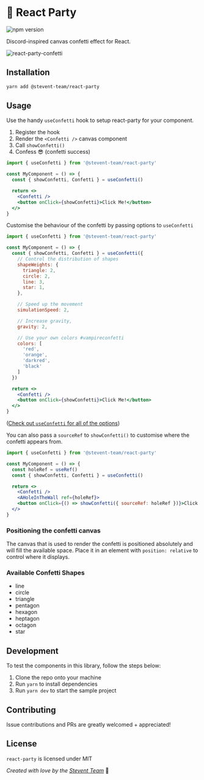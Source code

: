 # 🎉 React Party
![npm version](https://img.shields.io/npm/v/@stevent-team/react-party)

Discord-inspired canvas confetti effect for React.

![react-party-confetti](https://user-images.githubusercontent.com/8862273/182039150-b133b41c-ec3b-498c-947b-958f8a2601cf.png)

## Installation

```bash
yarn add @stevent-team/react-party
```

## Usage
Use the handy `useConfetti` hook to setup react-party for your component.
1. Register the hook
2. Render the `<Confetti />` canvas component
3. Call `showConfetti()`
4. Confess :sunglasses: (confetti success)
```jsx
import { useConfetti } from '@stevent-team/react-party'

const MyComponent = () => {
  const { showConfetti, Confetti } = useConfetti()

  return <>
    <Confetti />
    <button onClick={showConfetti}>Click Me!</button>
  </>
}
```

Customise the behaviour of the confetti by passing options to `useConfetti`
```jsx
import { useConfetti } from '@stevent-team/react-party'

const MyComponent = () => {
  const { showConfetti, Confetti } = useConfetti({
    // Control the distribution of shapes
    shapeWeights: {
      triangle: 2,
      circle: 2,
      line: 3,
      star: 1,
    },

    // Speed up the movement
    simulationSpeed: 2,

    // Increase gravity,
    gravity: 2,

    // Use your own colors #vampireconfetti
    colors: [
      'red',
      'orange',
      'darkred',
      'black'
    ]
  })

  return <>
    <Confetti />
    <button onClick={showConfetti}>Click Me!</button>
  </>
}
```
([Check out `useConfetti` for all of the options](./lib/useConfetti.jsx))



You can also pass a `sourceRef` to `showConfetti()` to customise where the confetti appears from.
```jsx
import { useConfetti } from '@stevent-team/react-party'

const MyComponent = () => {
  const holeRef = useRef()
  const { showConfetti, Confetti } = useConfetti()

  return <>
    <Confetti />
    <AHoleInTheWall ref={holeRef}>
    <button onClick={() => showConfetti({ sourceRef: holeRef })}>Click Me!</button>
  </>
}
```

### Positioning the confetti canvas
The canvas that is used to render the confetti is positioned absolutely and will fill the available space. Place it in an element with `position: relative` to control where it displays.

### Available Confetti Shapes
- line
- circle
- triangle
- pentagon
- hexagon
- heptagon
- octagon
- star

## Development

To test the components in this library, follow the steps below:

1. Clone the repo onto your machine
2. Run `yarn` to install dependencies
3. Run `yarn dev` to start the sample project

## Contributing

Issue contributions and PRs are greatly welcomed + appreciated!

## License

`react-party` is licensed under MIT

*Created with love by the [Stevent Team](https://stevent.club)* 💙
